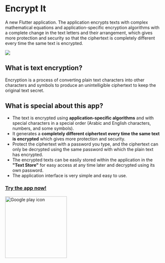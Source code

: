 # Encrypt It

A new Flutter application.
The application encrypts texts with complex mathematical equations and application-specific encryption algorithms with a complete change in the text letters and their arrangement, which gives more protection and security so that the ciphertext is completely different every time the same text is encrypted.

![](https://user-images.githubusercontent.com/87443208/165843645-4c46cfba-5069-4d03-9c7d-bd8c2b4dfa5e.gif)



## What is text encryption?

Encryption is a process of converting plain text characters into other characters and symbols to produce an unintelligible ciphertext to keep the original text secret.

## What is special about this app?

* The text is encrypted using **application-specific algorithms** and with special characters in a special order (Arabic and English characters, numbers, and some symbols).
* It generates a **completely different ciphertext every time the same text is encrypted** which gives more protection and security.
* Protect the ciphertext with a password you type, and the ciphertext can only be decrypted using the same password with which the plain text has encrypted.
* The encrypted texts can be easily stored within the application in the **"Text Store"** for easy access at any time later and decrypted using its own password.
* The application interface is very simple and easy to use.

### [Try the app now!](https://play.google.com/store/apps/details?id=malazhariy.encryptIt)
[<img src="https://upload.wikimedia.org/wikipedia/commons/7/78/Google_Play_Store_badge_EN.svg" alt="Google play icon" width="200"/>](https://play.google.com/store/apps/details?id=malazhariy.encryptIt)
